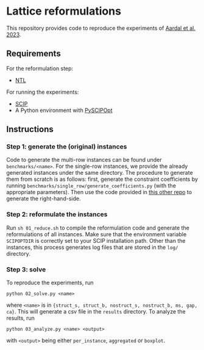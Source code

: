 # Lattice reformulations

This repository provides code to reproduce the experiments of [Aardal et al. 2023](https://www.sciencedirect.com/science/article/pii/S0167637723000652?ref=pdf_download&fr=RR-2&rr=7e5876097f890e78).

## Requirements
For the reformulation step:
* [NTL](https://libntl.org/)

For running the experiments:
* [SCIP](https://scipopt.org/#scipoptsuite)
* A Python environment with [PySCIPOpt](https://github.com/scipopt/PySCIPOpt)

## Instructions
### Step 1: generate the (original) instances
Code to generate the multi-row instances can be found under `benchmarks/<name>`. For the single-row instances, we provide the already generated instances under the same directory. The procedure to generate them from scratch is as follows: first, generate the constraint coefficients by running `benchmarks/single_row/generate_coefficients.py` (with the appropriate parameters). Then use the code provided in [this other repo](https://github.com/lascavana/FrobeniusNum) to generate the right-hand-side.

### Step 2: reformulate the instances
Run `sh 01_reduce.sh` to compile the reformulation code and generate the reformulations of all instances. Make sure that the environment variable `SCIPOPTDIR` is correctly set to your SCIP installation path. Other than the instances, this process generates log files that are stored in the `log/` directory.

### Step 3: solve
To reproduce the experiments, run
```
python 02_solve.py <name>
```
where `<name>` is in `{struct_s, struct_b, nostruct_s, nostruct_b, ms, gap, ca}`. This will generate a csv file in the `results` directory.
To analyze the results, run
```
python 03_analyze.py <name> <output>
```
with `<output>` being either `per_instance`, `aggregated` or `boxplot`.
